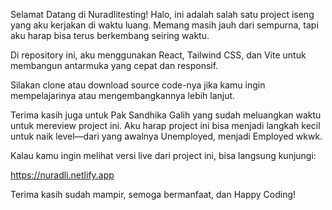 Selamat Datang di Nuradlitesting!
Halo, ini adalah salah satu project iseng yang aku kerjakan di waktu luang. Memang masih jauh dari sempurna, tapi aku harap bisa terus berkembang seiring waktu.

Di repository ini, aku menggunakan React, Tailwind CSS, dan Vite untuk membangun antarmuka yang cepat dan responsif.

Silakan clone atau download source code-nya jika kamu ingin mempelajarinya atau mengembangkannya lebih lanjut.

Terima kasih juga untuk Pak Sandhika Galih yang sudah meluangkan waktu untuk mereview project ini. Aku harap project ini bisa menjadi langkah kecil untuk naik level—dari yang awalnya Unemployed, menjadi Employed wkwk.

Kalau kamu ingin melihat versi live dari project ini, bisa langsung kunjungi:

https://nuradli.netlify.app

Terima kasih sudah mampir, semoga bermanfaat, dan Happy Coding!
